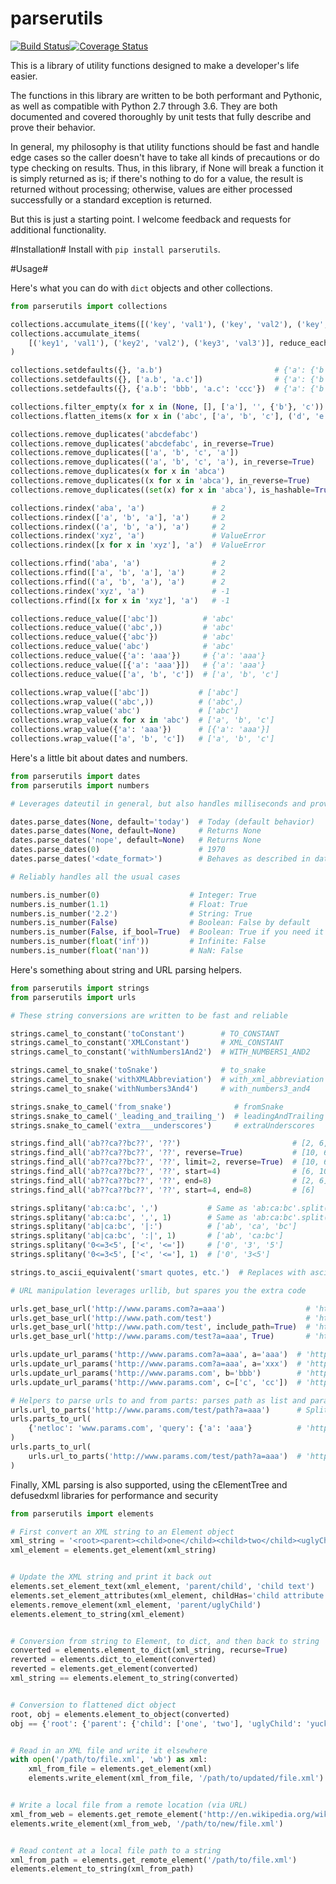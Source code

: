 # parserutils

[![Build Status](https://travis-ci.org/consbio/parserutils.png?branch=master)](https://travis-ci.org/consbio/parserutils)[![Coverage Status](https://coveralls.io/repos/github/consbio/parserutils/badge.svg?branch=master)](https://coveralls.io/github/consbio/parserutils?branch=master)

This is a library of utility functions designed to make a developer's life easier.

The functions in this library are written to be both performant and Pythonic, as well as compatible with Python 2.7 through 3.6.
They are both documented and covered thoroughly by unit tests that fully describe and prove their behavior.

In general, my philosophy is that utility functions should be fast and handle edge cases so the caller doesn't have to take all kinds of precautions or do type checking on results.
Thus, in this library, if None will break a function it is simply returned as is; if there's nothing to do for a value, the result is returned without processing; otherwise, values are either processed successfully or a standard exception is returned.

But this is just a starting point. I welcome feedback and requests for additional functionality.


#Installation#
Install with `pip install parserutils`.

#Usage#

Here's what you can do with `dict` objects and other collections.
```python
from parserutils import collections

collections.accumulate_items([('key', 'val1'), ('key', 'val2'), ('key', 'val3')])   # {'key': ['val1', 'val2', 'val3']}
collections.accumulate_items(
    [('key1', 'val1'), ('key2', 'val2'), ('key3', 'val3')], reduce_each=True  # {'key1': 'val1', 'key2': 'val2', 'key3': 'val3'}
)

collections.setdefaults({}, 'a.b')                         # {'a': {'b': None}}
collections.setdefaults({}, ['a.b', 'a.c'])                # {'a': {'b': None, 'c': None}}
collections.setdefaults({}, {'a.b': 'bbb', 'a.c': 'ccc'})  # {'a': {'b': 'bbb', 'c': 'ccc'}}

collections.filter_empty(x for x in (None, [], ['a'], '', {'b'}, 'c'))      # [['a'], {'b'}, 'c']
collections.flatten_items(x for x in ('abc', ['a', 'b', 'c'], ('d', 'e')))  # ['abc', 'a', 'b', 'c', 'd', 'e']

collections.remove_duplicates('abcdefabc')                                 # 'abcdef'
collections.remove_duplicates('abcdefabc', in_reverse=True)                # 'defabc'
collections.remove_duplicates(['a', 'b', 'c', 'a'])                        # ['a', 'b', 'c']
collections.remove_duplicates(('a', 'b', 'c', 'a'), in_reverse=True)       # ('b', 'c', 'a')
collections.remove_duplicates(x for x in 'abca')                           # ['a', 'b', 'c']
collections.remove_duplicates((x for x in 'abca'), in_reverse=True)        # ['b', 'c', 'a']
collections.remove_duplicates((set(x) for x in 'abca'), is_hashable=True)  # [{'a'}, {'b'}, {'c'}]

collections.rindex('aba', 'a')               # 2
collections.rindex(['a', 'b', 'a'], 'a')     # 2
collections.rindex(('a', 'b', 'a'), 'a')     # 2
collections.rindex('xyz', 'a')               # ValueError
collections.rindex([x for x in 'xyz'], 'a')  # ValueError

collections.rfind('aba', 'a')                # 2
collections.rfind(['a', 'b', 'a'], 'a')      # 2
collections.rfind(('a', 'b', 'a'), 'a')      # 2
collections.rindex('xyz', 'a')               # -1
collections.rfind([x for x in 'xyz'], 'a')   # -1

collections.reduce_value(['abc'])          # 'abc'
collections.reduce_value(('abc',))         # 'abc'
collections.reduce_value({'abc'})          # 'abc'
collections.reduce_value('abc')            # 'abc'
collections.reduce_value({'a': 'aaa'})     # {'a': 'aaa'}
collections.reduce_value([{'a': 'aaa'}])   # {'a': 'aaa'}
collections.reduce_value(['a', 'b', 'c'])  # ['a', 'b', 'c']

collections.wrap_value(['abc'])           # ['abc']
collections.wrap_value(('abc',))          # ('abc',)
collections.wrap_value('abc')             # ['abc']
collections.wrap_value(x for x in 'abc')  # ['a', 'b', 'c']
collections.wrap_value({'a': 'aaa'})      # [{'a': 'aaa'}]
collections.wrap_value(['a', 'b', 'c'])   # ['a', 'b', 'c']
```

Here's a little bit about dates and numbers.
```python
from parserutils import dates
from parserutils import numbers

# Leverages dateutil in general, but also handles milliseconds and provides defaults

dates.parse_dates(None, default='today')  # Today (default behavior)
dates.parse_dates(None, default=None)     # Returns None
dates.parse_dates('nope', default=None)   # Returns None
dates.parse_dates(0)                      # 1970
dates.parse_dates('<date_format>')        # Behaves as described in dateutil library

# Reliably handles all the usual cases

numbers.is_number(0)                    # Integer: True
numbers.is_number(1.1)                  # Float: True
numbers.is_number('2.2')                # String: True
numbers.is_number(False)                # Boolean: False by default
numbers.is_number(False, if_bool=True)  # Boolean: True if you need it to
numbers.is_number(float('inf'))         # Infinite: False
numbers.is_number(float('nan'))         # NaN: False
```

Here's something about string and URL parsing helpers.
```python
from parserutils import strings
from parserutils import urls

# These string conversions are written to be fast and reliable

strings.camel_to_constant('toConstant')        # TO_CONSTANT
strings.camel_to_constant('XMLConstant')       # XML_CONSTANT
strings.camel_to_constant('withNumbers1And2')  # WITH_NUMBERS1_AND2

strings.camel_to_snake('toSnake')              # to_snake
strings.camel_to_snake('withXMLAbbreviation')  # with_xml_abbreviation
strings.camel_to_snake('withNumbers3And4')     # with_numbers3_and4

strings.snake_to_camel('from_snake')              # fromSnake
strings.snake_to_camel('_leading_and_trailing_')  # leadingAndTrailing
strings.snake_to_camel('extra___underscores')     # extraUnderscores

strings.find_all('ab??ca??bc??', '??')                         # [2, 6, 10]
strings.find_all('ab??ca??bc??', '??', reverse=True)           # [10, 6, 2]
strings.find_all('ab??ca??bc??', '??', limit=2, reverse=True)  # [10, 6]
strings.find_all('ab??ca??bc??', '??', start=4)                # [6, 10]
strings.find_all('ab??ca??bc??', '??', end=8)                  # [2, 6]
strings.find_all('ab??ca??bc??', '??', start=4, end=8)         # [6]

strings.splitany('ab:ca:bc', ',')           # Same as 'ab:ca:bc'.split(':')
strings.splitany('ab:ca:bc', ',', 1)        # Same as 'ab:ca:bc'.split(':', 1)
strings.splitany('ab|ca:bc', '|:')          # ['ab', 'ca', 'bc']
strings.splitany('ab|ca:bc', ':|', 1)       # ['ab', 'ca:bc']
strings.splitany('0<=3<5', ['<', '<='])     # ['0', '3', '5']
strings.splitany('0<=3<5', ['<', '<='], 1)  # ['0', '3<5']

strings.to_ascii_equivalent('smart quotes, etc.')  # Replaces with ascii quotes, etc.

# URL manipulation leverages urllib, but spares you the extra code

urls.get_base_url('http://www.params.com?a=aaa')                  # 'http://www.params.com/'
urls.get_base_url('http://www.path.com/test')                     # 'http://www.path.com/'
urls.get_base_url('http://www.path.com/test', include_path=True)  # 'http://www.path.com/test/'
urls.get_base_url('http://www.params.com/test?a=aaa', True)       # 'http://www.params.com/test/'

urls.update_url_params('http://www.params.com?a=aaa', a='aaa')  # 'http://www.params.com?a=aaa'
urls.update_url_params('http://www.params.com?a=aaa', a='xxx')  # 'http://www.params.com?a=xxx'
urls.update_url_params('http://www.params.com', b='bbb')        # 'http://www.params.com?b=bbb'
urls.update_url_params('http://www.params.com', c=['c', 'cc'])  # 'http://www.params.com?c=c&c=cc'

# Helpers to parse urls to and from parts: parses path as list and params as dict
urls.url_to_parts('http://www.params.com/test/path?a=aaa')      # SplitResult(..., path=['test', 'path'], query={'a': 'aaa'})
urls.parts_to_url(
    {'netloc': 'www.params.com', 'query': {'a': 'aaa'}          # 'http://www.params.com?a=aaa'
)
urls.parts_to_url(
    urls.url_to_parts('http://www.params.com/test/path?a=aaa')  # 'http://www.params.com/test/path?a=aaa'
)
```

Finally, XML parsing is also supported, using the cElementTree and defusedxml libraries for performance and security
```python
from parserutils import elements

# First convert an XML string to an Element object
xml_string = '<root><parent><child>one</child><child>two</child><uglyChild>yuck</uglyChild></parent></root>'
xml_element = elements.get_element(xml_string)


# Update the XML string and print it back out
elements.set_element_text(xml_element, 'parent/child', 'child text')
elements.set_element_attributes(xml_element, childHas='child attribute')
elements.remove_element(xml_element, 'parent/uglyChild')
elements.element_to_string(xml_element)


# Conversion from string to Element, to dict, and then back to string
converted = elements.element_to_dict(xml_string, recurse=True)
reverted = elements.dict_to_element(converted)
reverted = elements.get_element(converted)
xml_string == elements.element_to_string(converted)


# Conversion to flattened dict object
root, obj = elements.element_to_object(converted)
obj == {'root': {'parent': {'child': ['one', 'two'], 'uglyChild': 'yuck'}}}


# Read in an XML file and write it elsewhere
with open('/path/to/file.xml', 'wb') as xml:
    xml_from_file = elements.get_element(xml)
    elements.write_element(xml_from_file, '/path/to/updated/file.xml')


# Write a local file from a remote location (via URL)
xml_from_web = elements.get_remote_element('http://en.wikipedia.org/wiki/XML')
elements.write_element(xml_from_web, '/path/to/new/file.xml')


# Read content at a local file path to a string
xml_from_path = elements.get_remote_element('/path/to/file.xml')
elements.element_to_string(xml_from_path)
```
